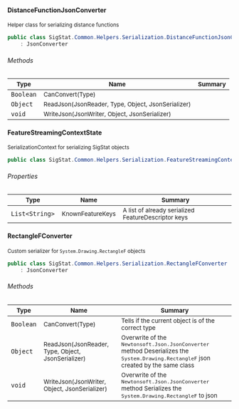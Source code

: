 #### DistanceFunctionJsonConverter

<sub>Helper class for serializing distance functions</sub>
```csharp
public class SigStat.Common.Helpers.Serialization.DistanceFunctionJsonConverter
    : JsonConverter

```

###### Methods

| <sub>Type</sub> | <sub>Name</sub> | <sub>Summary</sub> | 
| --- | --- | --- | 
| `Boolean` | <sub>CanConvert(Type)</sub> | <sub></sub> | 
| `Object` | <sub>ReadJson(JsonReader, Type, Object, JsonSerializer)</sub> | <sub></sub> | 
| `void` | <sub>WriteJson(JsonWriter, Object, JsonSerializer)</sub> | <sub></sub> | 


#### FeatureStreamingContextState

<sub>SerializationContext for serializing SigStat objects</sub>
```csharp
public class SigStat.Common.Helpers.Serialization.FeatureStreamingContextState

```

###### Properties

| <sub>Type</sub> | <sub>Name</sub> | <sub>Summary</sub> | 
| --- | --- | --- | 
| `List<String>` | <sub>KnownFeatureKeys</sub> | <sub>A list of already serialized FeatureDescriptor keys</sub> | 


#### RectangleFConverter

<sub>Custom serializer for `System.Drawing.RectangleF` objects</sub>
```csharp
public class SigStat.Common.Helpers.Serialization.RectangleFConverter
    : JsonConverter

```

###### Methods

| <sub>Type</sub> | <sub>Name</sub> | <sub>Summary</sub> | 
| --- | --- | --- | 
| `Boolean` | <sub>CanConvert(Type)</sub> | <sub>Tells if the current object is of the correct type</sub> | 
| `Object` | <sub>ReadJson(JsonReader, Type, Object, JsonSerializer)</sub> | <sub>Overwrite of the `Newtonsoft.Json.JsonConverter` method  Deserializes the `System.Drawing.RectangleF` json created by the same class</sub> | 
| `void` | <sub>WriteJson(JsonWriter, Object, JsonSerializer)</sub> | <sub>Overwrite of the `Newtonsoft.Json.JsonConverter` method  Serializes the `System.Drawing.RectangleF` to json</sub> | 


